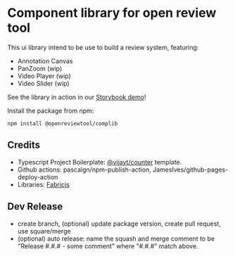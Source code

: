 # Component library for open review tool
This ui library intend to be use to build a review system, featuring:
* Annotation Canvas
* PanZoom (wip)
* Video Player (wip)
* Video Slider (wip)

See the library in action in our [Storybook demo](https://openreviewtool.github.io/complib)!

Install the package from npm:

```
npm install @openreviewtool/complib
```

## Credits
* Typescript Project Boilerplate: [@vijayt/counter](https://vijayt.com/post/boilerplate-for-publishing-components-with-a-storybook/) template.
* Github actions: pascalgn/npm-publish-action, JamesIves/github-pages-deploy-action
* Libraries: [Fabricjs](http://fabricjs.com/)

## Dev Release
* create branch, (optional) update package version, create pull request, use square/merge 
* (optional) auto release: name the squash and merge comment to be "Release #.#.# - some comment" where "#.#.#" match above.  
